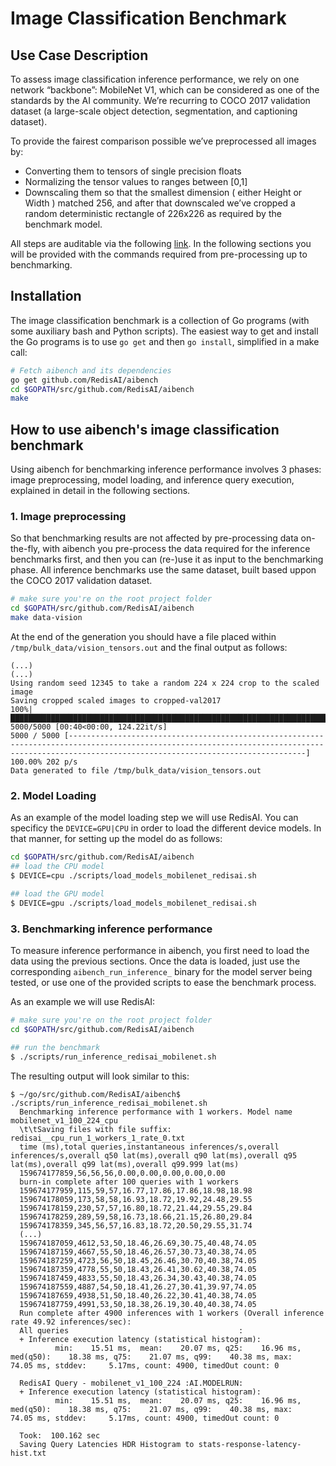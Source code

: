 # Image Classification Benchmark 

## Use Case Description 
To assess image classification inference performance, we rely on one network “backbone”: MobileNet V1, which can be considered as one of the standards by the AI community. We’re recurring to COCO 2017 validation dataset (a large-scale object detection, segmentation, and captioning dataset). 

To provide the fairest comparison possible we’ve preprocessed all images by:
- Converting them to tensors of single precision floats
- Normalizing the tensor values to ranges between [0,1]
- Downscaling them so that the smallest dimension ( either Height or Width ) matched 256, and after that downscaled we’ve cropped a random deterministic rectangle of 226x226 as required by the benchmark model. 

All steps are auditable via the following [link](https://github.com/RedisAI/aibench/tree/master/datasets/vision/coco-2017-val). In the following sections you will be provided with the commands required from pre-processing up to benchmarking.



## Installation

The image classification benchmark is a collection of Go programs (with some auxiliary bash and Python
scripts). The easiest way to get and install the Go programs is to use
`go get` and then `go install`, simplified in a make call:
```bash
# Fetch aibench and its dependencies
go get github.com/RedisAI/aibench
cd $GOPATH/src/github.com/RedisAI/aibench
make
```

## How to use aibench's image classification benchmark

Using aibench for benchmarking inference performance involves 3 phases: image preprocessing, model loading, and inference query execution, explained in detail in the following sections.



### 1. Image preprocessing

So that benchmarking results are not affected by pre-processing data on-the-fly, with aibench you pre-process the data required for the inference benchmarks first, and then you can (re-)use it as input to the benchmarking phase. All inference benchmarks use the same dataset, built based uppon the COCO 2017 validation dataset.


```bash
# make sure you're on the root project folder
cd $GOPATH/src/github.com/RedisAI/aibench
make data-vision
```

At the end of the generation you should have a file placed within `/tmp/bulk_data/vision_tensors.out` and the final output as follows:
```
(...)
(...)
Using random seed 12345 to take a random 224 x 224 crop to the scaled image
Saving cropped scaled images to cropped-val2017
100%|█████████████████████████████████████████████████████████████████████████████████████████████████████████████████████████████████████████████████████████████████████████████████████| 5000/5000 [00:40<00:00, 124.22it/s]
5000 / 5000 [-------------------------------------------------------------------------------------------------------------------------------------------------------------------------------------------------] 100.00% 202 p/s
Data generated to file /tmp/bulk_data/vision_tensors.out
```

### 2. Model Loading 

As an example of the model loading step we will use RedisAI. You can specificy the `DEVICE=GPU|CPU` in order to load the different device models. In that manner, for setting up the model do as follows:
```bash
cd $GOPATH/src/github.com/RedisAI/aibench
## load the CPU model
$ DEVICE=cpu ./scripts/load_models_mobilenet_redisai.sh

## load the GPU model
$ DEVICE=gpu ./scripts/load_models_mobilenet_redisai.sh
```

### 3. Benchmarking inference performance

To measure inference performance in aibench, you first need to load
the data using the previous sections. Once the data is loaded,
just use the corresponding `aibench_run_inference_` binary for the model server
being tested, or use one of the provided scripts to ease the benchmark process.

As an example we will use RedisAI:

```bash
# make sure you're on the root project folder
cd $GOPATH/src/github.com/RedisAI/aibench

## run the benchmark
$ ./scripts/run_inference_redisai_mobilenet.sh
```
 
 The
resulting output will look similar to this:

```text
$ ~/go/src/github.com/RedisAI/aibench$ ./scripts/run_inference_redisai_mobilenet.sh
  Benchmarking inference performance with 1 workers. Model name mobilenet_v1_100_224_cpu
  \t\tSaving files with file suffix: redisai__cpu_run_1_workers_1_rate_0.txt
  time (ms),total queries,instantaneous inferences/s,overall inferences/s,overall q50 lat(ms),overall q90 lat(ms),overall q95 lat(ms),overall q99 lat(ms),overall q99.999 lat(ms)
  159674177859,56,56,56,0.00,0.00,0.00,0.00,0.00
  burn-in complete after 100 queries with 1 workers
  159674177959,115,59,57,16.77,17.86,17.86,18.98,18.98
  159674178059,173,58,58,16.93,18.72,19.92,24.48,29.55
  159674178159,230,57,57,16.80,18.72,21.44,29.55,29.84
  159674178259,289,59,58,16.73,18.66,21.15,26.80,29.84
  159674178359,345,56,57,16.83,18.72,20.50,29.55,31.74
  (...)
  159674187059,4612,53,50,18.46,26.69,30.75,40.48,74.05
  159674187159,4667,55,50,18.46,26.57,30.73,40.38,74.05
  159674187259,4723,56,50,18.45,26.46,30.70,40.38,74.05
  159674187359,4778,55,50,18.43,26.41,30.62,40.38,74.05
  159674187459,4833,55,50,18.43,26.34,30.43,40.38,74.05
  159674187559,4887,54,50,18.41,26.27,30.41,39.97,74.05
  159674187659,4938,51,50,18.40,26.22,30.41,40.38,74.05
  159674187759,4991,53,50,18.38,26.19,30.40,40.38,74.05
  Run complete after 4900 inferences with 1 workers (Overall inference rate 49.92 inferences/sec):
  All queries                                      :
  + Inference execution latency (statistical histogram):
          min:    15.51 ms,  mean:    20.07 ms, q25:    16.96 ms, med(q50):    18.38 ms, q75:    21.07 ms, q99:    40.38 ms, max:    74.05 ms, stddev:     5.17ms, count: 4900, timedOut count: 0
  
  RedisAI Query - mobilenet_v1_100_224 :AI.MODELRUN:
  + Inference execution latency (statistical histogram):
          min:    15.51 ms,  mean:    20.07 ms, q25:    16.96 ms, med(q50):    18.38 ms, q75:    21.07 ms, q99:    40.38 ms, max:    74.05 ms, stddev:     5.17ms, count: 4900, timedOut count: 0
  
  Took:  100.162 sec
  Saving Query Latencies HDR Histogram to stats-response-latency-hist.txt
```